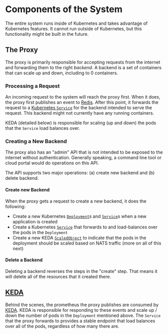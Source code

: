 # Components of the System

The entire system runs inside of Kubernetes and takes advantage of Kubernetes features. It cannot run outside of Kubernetes, but this functionality might be built in the future.

## The Proxy

The proxy is primarily responsible for accepting requests from the internet and forwarding them to the right _backend_. A backend is a set of containers that can scale up and down, including to 0 containers.

### Processing a Request

An incoming request to the system will reach the proxy first. When it does, the proxy first publishes an event to [Redis](https://redis.io). After this point, it forwards the request to a [Kubernetes `Service`](https://kubernetes.io/docs/concepts/services-networking/service/) for the backend intended to serve the request. This backend might not currently have any running containers.

KEDA (detailed below) is responsible for scaling (up and down) the pods that the `Service` load balances over.

### Creating a New Backend

The proxy also has an "admin" API that is not intended to be exposed to the internet without authentication. Generally speaking, a command line tool or cloud portal would do operations on this API.

The API supports two major operations: (a) create new backend and (b) delete backend.

#### Create new Backend

When the proxy gets a request to create a new backend, it does the following:

- Create a new Kubernetes [`Deployment`](https://kubernetes.io/docs/concepts/workloads/controllers/deployment/)s and [`Service`](https://kubernetes.io/docs/concepts/services-networking/service/)s when a new application is created
- Create a Kubernetes [`Service`](https://kubernetes.io/docs/concepts/services-networking/service/) that forwards to and load-balances over the pods in the `Deployment`
- Create a new KEDA [`ScaledObject`](https://keda.sh/docs/1.5/concepts/scaling-deployments/#scaledobject-spec) to indicate that the pods in the deployment should be scaled based on NATS traffic (more on all of this next)

#### Delete a Backend

Deleting a backend reverses the steps in the "create" step. That means it will delete all of the resources that it created there.

## [KEDA](https://keda.sh)

Behind the scenes, the prometheus the proxy publishes are consumed by [KEDA](https://keda.sh). KEDA is responsible for responding to these events and scale up / down the number of pods in the `Deployment` mentioned above. The `Service` that the proxy forwards to provides a stable endpoint that load balances over all of the pods, regardless of how many there are.

